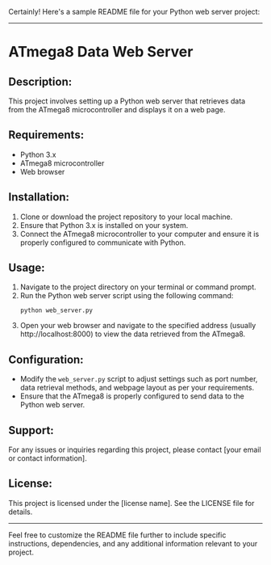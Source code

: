 Certainly! Here's a sample README file for your Python web server project:

---

# ATmega8 Data Web Server

## Description:
This project involves setting up a Python web server that retrieves data from the ATmega8 microcontroller and displays it on a web page.

## Requirements:
- Python 3.x
- ATmega8 microcontroller
- Web browser

## Installation:
1. Clone or download the project repository to your local machine.
2. Ensure that Python 3.x is installed on your system.
3. Connect the ATmega8 microcontroller to your computer and ensure it is properly configured to communicate with Python.

## Usage:
1. Navigate to the project directory on your terminal or command prompt.
2. Run the Python web server script using the following command:
    ```
    python web_server.py
    ```
3. Open your web browser and navigate to the specified address (usually http://localhost:8000) to view the data retrieved from the ATmega8.

## Configuration:
- Modify the `web_server.py` script to adjust settings such as port number, data retrieval methods, and webpage layout as per your requirements.
- Ensure that the ATmega8 is properly configured to send data to the Python web server.

## Support:
For any issues or inquiries regarding this project, please contact [your email or contact information].

## License:
This project is licensed under the [license name]. See the LICENSE file for details.

---

Feel free to customize the README file further to include specific instructions, dependencies, and any additional information relevant to your project.
